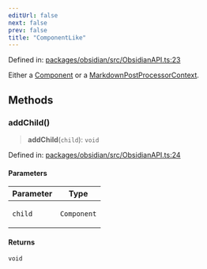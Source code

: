 ```yaml
---
editUrl: false
next: false
prev: false
title: "ComponentLike"
---
```


Defined in: [packages/obsidian/src/ObsidianAPI.ts:23](https://github.com/mProjectsCode/obsidian-meta-bind-plugin/blob/164b4e159d0a9103f56c4079fbd94da824499fe4/packages/obsidian/src/ObsidianAPI.ts#L23)

Either a [Component](https://docs.obsidian.md/Reference/TypeScript+API/Component) or a [MarkdownPostProcessorContext](https://docs.obsidian.md/Reference/TypeScript+API/MarkdownPostProcessorContext).

## Methods

### addChild()

> **addChild**(`child`): `void`

Defined in: [packages/obsidian/src/ObsidianAPI.ts:24](https://github.com/mProjectsCode/obsidian-meta-bind-plugin/blob/164b4e159d0a9103f56c4079fbd94da824499fe4/packages/obsidian/src/ObsidianAPI.ts#L24)

#### Parameters

<table>
<thead>
<tr>
<th>Parameter</th>
<th>Type</th>
</tr>
</thead>
<tbody>
<tr>
<td>

`child`

</td>
<td>

`Component`

</td>
</tr>
</tbody>
</table>

#### Returns

`void`
